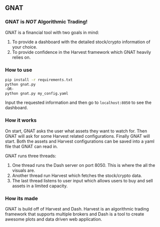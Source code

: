 ## GNAT

### GNAT is *NOT* Algorithmic Trading!

GNAT is a financial tool with two goals in mind:

1. To provide a dashboard with the detailed stock/crypto information of your choice.
2. To provide confidence in the Harvest framework which GNAT heavily relies on.

### How to use

```bash
pip install -r requirements.txt
python gnat.py
-OR-
python gnat.py my_config.yaml
```

Input the requested information and then go to `localhost:8050` to see the dashboard.

### How it works

On start, GNAT asks the user what assets they want to watch for. Then GNAT will ask for some Harvest related configurations. Finally GNAT will start. Both the assets and Harvest configurations can be saved into a yaml file that GNAT can read in.

GNAT runs three threads:

1. One thread runs the Dash server on port 8050. This is where the all the visuals are.
2. Another thread run Harvest which fetches the stock/crypto data.
3. The last thread listens to user input which allows users to buy and sell assets in a limited capacity.

### How its made

GNAT is build off of Harvest and Dash. Harvest is an algorithmic trading framework that supports multiple brokers and Dash is a tool to create awesome plots and data driven web application.

